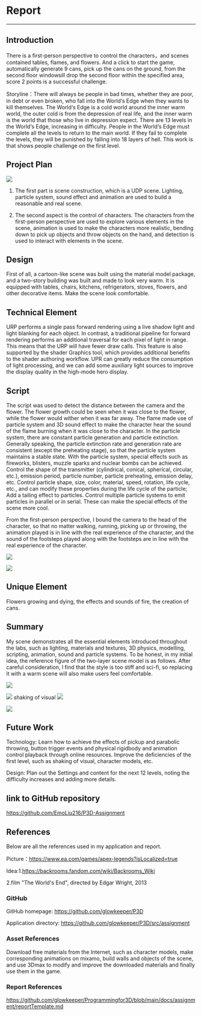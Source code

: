 # Report
---
## Introduction
There is a first-person perspective to control the characters，and scenes contained tables, flames, and flowers.   And a click to start the game, automatically generate 9 cans, pick up the cans on the ground, from the second floor windowsill drop the second floor within the specified area, score 2 points is a successful challenge.

Storyline：There will always be people in bad times, whether they are poor, in debt or even broken, who fall into the World‘s Edge when they wants to kill themselves. 
The World‘s Edge is a cold world around the inner warm world, the outer cold is from the depression of real life, and the inner warm is the world that those who live in depression expect.
There are 13 levels in the World‘s Edge, increasing in difficulty. People in the World‘s Edge must complete all the levels to return to the main world. If they fail to complete the levels, they will be punished by falling into 18 layers of hell.
This work is that shows people challenge on the first level.

## Project Plan

![](./images/202300002345.jpg)

1. The first part is scene construction, which is a UDP scene. Lighting, particle system, sound effect and animation are used to build a reasonable and real scene.

2. The second aspect is the control of characters. The characters from the first-person perspective are used to explore various elements in the scene, animation is used to make the characters more realistic, bending down to pick up objects and throw objects on the hand, and detection is used to interact with elements in the scene.

## Design

First of all, a cartoon-like scene was built using the material model package, and a two-story building was built and made to look very warm.  It is equipped with tables, chairs, kitchens, refrigerators, stoves, flowers, and other decorative items.  Make the scene look comfortable.

## Technical Element

URP performs a single pass forward rendering using a live shadow light and light blanking for each object.  In contrast, a traditional pipeline for forward rendering performs an additional traversal for each pixel of light in range.  This means that the URP will have fewer draw calls.  This feature is also supported by the shader Graphics tool, which provides additional benefits to the shader authoring workflow.  UPR can greatly reduce the consumption of light processing, and we can add some auxiliary light sources to improve the display quality in the high-mode hero display.

## Script

The script was used to detect the distance between the camera and the flower. The flower growth could be seen when it was close to the flower, while the flower would wither when it was far away. The flame made use of particle system and 3D sound effect to make the character hear the sound of the flame burning when it was close to the character. In the particle system, there are constant particle generation and particle extinction. Generally speaking, the particle extinction rate and generation rate are consistent (except the preheating stage), so that the particle system maintains a stable state. With the particle system, special effects such as fireworks, blisters, muzzle sparks and nuclear bombs can be achieved. Control the shape of the transmitter (cylindrical, conical, spherical, circular, etc.), emission period, particle number, particle preheating, emission delay, etc. Control particle shape, size, color, material, speed, rotation, life cycle, etc., and can modify these properties during the life cycle of the particle; Add a tailing effect to particles. Control multiple particle systems to emit particles in parallel or in serial. These can make the special effects of the scene more cool.

From the first-person perspective, I bound the camera to the head of the character, so that no matter walking, running, picking up or throwing, the animation played is in line with the real experience of the character, and the sound of the footsteps played along with the footsteps are in line with the real experience of the character.

![](./images/20230111190936.png)

![](./images/20230111205324.png)

## Unique Element

Flowers growing and dying, the effects and sounds of fire, the creation of cans.

## Summary

My scene demonstrates all the essential elements introduced throughout the labs, such as lighting, materials and textures, 3D physics, modelling, scripting, animation, sound and particle systems. To be honest, in my initial idea, the reference figure of the two-layer scene model is as follows. After careful consideration, I find that the style is too stiff and sci-fi, so replacing it with a warm scene will also make users feel comfortable.

![](./images/113744xvqa678606qaxv0j.jpg)

![](./images/A3H}IQF8JUQ}4WDPDN0WYUW.png)
 shaking of visual
![](./images/202300001234.png)

![](./images/20230112122144.jpg)

## Future Work

Technology: Learn how to achieve the effects of pickup and parabolic throwing, button trigger events and physical rigidbody and animation control playback through online resources. Improve the deficiencies of the first level, such as shaking of visual, character models, etc.

Design: Plan out the Settings and content for the next 12 levels, noting the difficulty increases and adding more details.

## link to GitHub repository

https://github.com/EmoLiu216/P3D-Assignment

## References

Below are all the references used in my application and report.

Picture：https://www.ea.com/games/apex-legends?isLocalized=true

Idea:1.https://backrooms.fandom.com/wiki/Backrooms_Wiki

2.film "The World's End", directed by Edgar Wright, 2013


### GitHub

GitHub homepage: https://github.com/glowkeeper/P3D

Application directory: https://github.com/glowkeeper/P3D/src/assignment

### Asset References

Download free materials from the Internet, such as character models, make corresponding animations on mixamo, build walls and objects of the scene, and use 3Dmax to modify and improve the downloaded materials and finally use them in the game.

### Report References
https://github.com/glowkeeper/Programmingfor3D/blob/main/docs/assignment/reportTemplate.md

